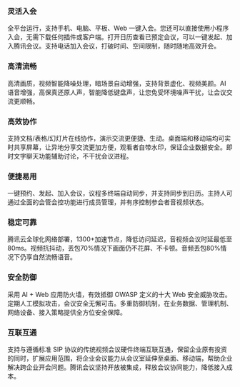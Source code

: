 

### 灵活入会
全平台运行，支持手机、电脑、平板、Web 一键入会。您还可以直接使用小程序入会，无需下载任何插件或客户端。打开日历查看已预定会议，可以一键发起、加入腾讯会议。支持电话加入会议，打破时间、空间限制，随时随地高效开会。


### 高清流畅
高清画质，视频智能降噪处理，暗场景自动增强，支持背景虚化、视频美颜。AI 语音增强，高保真还原人声，智能降低键盘声，让您免受环境噪声干扰，让会议交流更顺畅。


### 高效协作
支持文档/表格/幻灯片在线协作，演示交流更便捷、生动。桌面端和移动端均可实时共享屏幕，让异地分享交流更加方便，观看者自带水印，保证企业数据安全。即时文字聊天功能辅助讨论，不干扰会议进程。


### 便捷易用
一键预约、发起、加入会议，议程多终端自动同步，并支持同步到日历。主持人可通过全面的会管会控功能进行成员管理，并有序控制参会者音视频状态。


### 稳定可靠
腾讯云全球化网络部署，1300+加速节点，降低访问延迟，音视频会议时延最低至80ms。视频抗抖动，丢包70%情况下画面仍不花屏、不卡顿。音频丢包80%情况下仍享自然流畅语音。


### 安全防御
采用 AI + Web 应用防火墙，有效抵御 OWASP 定义的十大 Web 安全威胁攻击。定期人工模拟攻击，会议安全无懈可击。多重防御机制，在业务数据、管理机制、网络设备、接入策略提供全方位安全保障。


### 互联互通
支持与遵循标准 SIP 协议的传统视频会议硬件终端互联互通，保留企业原有投资的同时，扩展应用范围，将企业会议能力从会议室延伸至桌面、移动端，帮助企业解决跨企业开会问题。腾讯会议坚持开放被集成，释放会议协同能力，降低接入成本。
